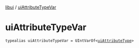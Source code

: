 [libui](index.md) / [uiAttributeTypeVar](./ui-attribute-type-var.md)

# uiAttributeTypeVar

`typealias uiAttributeTypeVar = UIntVarOf<`[`uiAttributeType`](ui-attribute-type.md)`>`